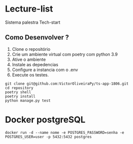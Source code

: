 # Lecture-list

Sistema palestra Tech-start

## Como Desenvolver ? 

1. Clone o repositório
2. Crie um ambiente virtual com poetry com python 3.9
3. Ative o ambiente
4. Instale as depedencias
5. Configure a instancia com o .env
6. Execute os testes.

```console
git clone git@github.com:VictorOliveiraPy/ts-app-1806.git
cd repository
poetry shell
poetry install
python manage.py test
```

# Docker postgreSQL

```console
docker run -d --name nome -e POSTGRES_PASSWORD=senha -e POSTGRES_USER=user -p 5432:5432 postgres
```
